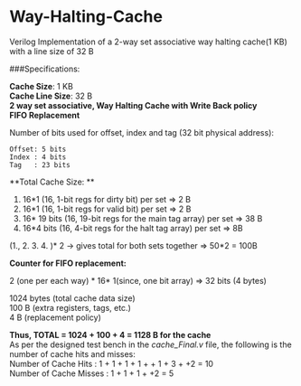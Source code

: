 # Way-Halting-Cache
Verilog Implementation of a 2-way set associative way halting cache(1 KB) with a line size of 32 B


###Specifications:

**Cache Size**: 1 KB  <br>
**Cache Line Size**: 32 B <br>
**2 way set associative, Way Halting Cache with Write Back policy**  <br>
**FIFO Replacement**  <br>

Number of bits used for offset, index and tag (32 bit physical address):
    
    Offset: 5 bits 
    Index : 4 bits
    Tag   : 23 bits
    
**Total Cache Size: **

1. 16*1 (16, 1-bit regs for dirty bit) per set => 2 B  <br>
2. 16*1 (16, 1-bit regs for valid bit) per set => 2 B <br>
3. 16* 19 bits (16, 19-bit regs for the main tag array) per set => 38 B  <br>
4. 16*4 bits (16, 4-bit regs for the halt tag array) per set => 8B  <br>

(1., 2. 3. 4. )* 2 -> gives total for both sets together => 50*2 = 100B  <br>

**Counter for FIFO replacement:**  <br>

2 (one per each way) * 16* 1(since, one bit array) => 32 bits (4 bytes)  <br>

1024 bytes (total cache data size)         <br>
100 B (extra registers, tags, etc.)  <br>
4 B (replacement policy)  <br>

**Thus, TOTAL = 1024 + 100 + 4 = 1128 B for the cache**
 <br>
As per the designed test bench in the *cache_Final.v* file, the following is the number of cache hits and misses:  <br>
Number of Cache Hits    :   1 + 1 +     1 + 1 +     + 1 + 3 +  +2  = 10  <br>
Number of Cache Misses  : 1       + 1 +         1 +          +2    = 5  <br>


